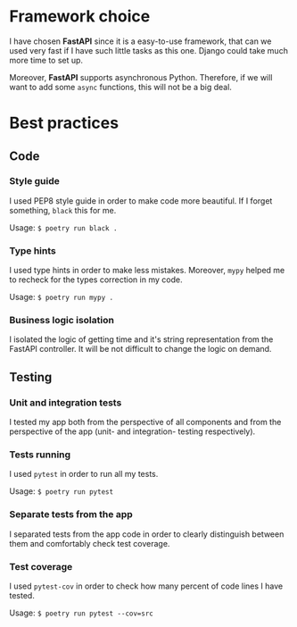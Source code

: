 # Framework choice

I have chosen **FastAPI** since it is a easy-to-use framework, that can we used very fast if I have such little tasks as this one. Django could take much more time to set up.

Moreover, **FastAPI** supports asynchronous Python. Therefore, if we will want to add some `async` functions, this will not be a big deal.

# Best practices

## Code

### Style guide

I used PEP8 style guide in order to make code more beautiful. If I forget something, `black` this for me.

Usage: `$ poetry run black .`
### Type hints

I used type hints in order to make less mistakes. Moreover, `mypy` helped me to recheck for the types correction in my code.

Usage: `$ poetry run mypy .`
### Business logic isolation

I isolated the logic of getting time and it's string representation from the FastAPI controller. It will be not difficult to change the logic on demand.
## Testing

### Unit and integration tests

I tested my app both from the perspective of all components and from the perspective of the app (unit- and integration- testing respectively).
### Tests running

I used `pytest` in order to run all my tests.

Usage: `$ poetry run pytest`
### Separate tests from the app

I separated tests from the app code in order to clearly distinguish between them and comfortably check test coverage.
### Test coverage

I used `pytest-cov` in order to check how many percent of code lines I have tested.

Usage: `$ poetry run pytest --cov=src`
